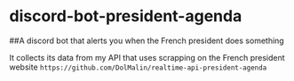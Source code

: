 # discord-bot-president-agenda

##A discord bot that alerts you when the French president does something

It collects its data from my API that uses scrapping on the French president website
```https://github.com/DolMalin/realtime-api-president-agenda ```
